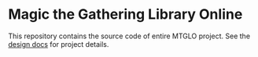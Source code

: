 # Magic the Gathering Library Online

This repository contains the source code of entire MTGLO project. See the
[design docs](https://github.com/mtglo/mtglo.docs) for project details.
